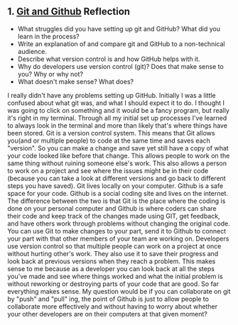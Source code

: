 ## 1. [Git and Github](1_get_started/readme.md) Reflection

* What struggles did you have setting up git and GitHub? What did you learn in the process?
* Write an explanation of and compare git and GitHub to a non-technical audience. 
* Describe what version control is and how GitHub helps with it.
* Why do developers use version control (git)? Does that make sense to you? Why or why not?
* What doesn't make sense? What does?

I really didn't have any problems setting up GitHub.  Initially I was a little confused about what git was, and what I should expect it to do.  I thought I was going to click on something and it would be a fancy program, but really it's right in my terminal.  Through all my initial set up processes I've learned to always look in the terminal and more than likely that's where things have been stored. 
Git is a version control system.  This means that Git allows you(and or multiple people) to code at the same time and saves each "version".  So you can make a change and save yet still have a copy of what your code looked like before that change. This allows people to work on the same thing without ruining someone else's work.  This also allows a person to work on a project and see where the issues might be in their code (because you can take a look at different versions and go back to different steps you have saved).   Git lives locally on your computer. Github is a safe space for your code. Github is a social coding site and lives on the internet.  The difference between the two is that Git is the place where the coding is done on your personal computer and Github is where coders can share their code and keep track of the changes made using GIT, get feedback, and have others work through problems without changing the original code. You can use Git to make changes to your part, send it to Github to connect your part with that other members of your team are working on. 
Developers use version control so that multiple people can work on a project at once without hurting other's work. They also use it to save their progress and look back at previous versions when they reach a problem.  This makes sense to me because as a developer you can look back at all the steps you've made and see where things worked and what the initial problem is without reworking or destroying parts of your code that are good. 
So far everything makes sense.  My question would be if you can collaborate on git by "push" and "pull" ing, the point of Github is just to allow people to collaborate more effectively and without having to worry about whether your other developers are on their computers at that given moment?
